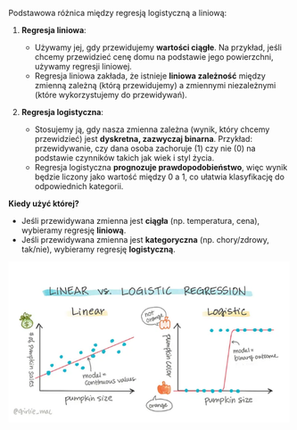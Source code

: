 Podstawowa różnica między regresją logistyczną a liniową:

1. **Regresja liniowa**:
   - Używamy jej, gdy przewidujemy **wartości ciągłe**. Na przykład, jeśli chcemy przewidzieć cenę domu na podstawie jego powierzchni, używamy regresji liniowej.
   - Regresja liniowa zakłada, że istnieje **liniowa zależność** między zmienną zależną (którą przewidujemy) a zmiennymi niezależnymi (które wykorzystujemy do przewidywań).

2. **Regresja logistyczna**:
   - Stosujemy ją, gdy nasza zmienna zależna (wynik, który chcemy przewidzieć) jest **dyskretna, zazwyczaj binarna**. Przykład: przewidywanie, czy dana osoba zachoruje (1) czy nie (0) na podstawie czynników takich jak wiek i styl życia.
   - Regresja logistyczna **prognozuje prawdopodobieństwo**, więc wynik będzie liczony jako wartość między 0 a 1, co ułatwia klasyfikację do odpowiednich kategorii.

**Kiedy użyć której?**

- Jeśli przewidywana zmienna jest **ciągła** (np. temperatura, cena), wybieramy regresję **liniową**.
- Jeśli przewidywana zmienna jest **kategoryczna** (np. chory/zdrowy, tak/nie), wybieramy regresję **logistyczną**.

![regresje](pics/linvslog.png)
